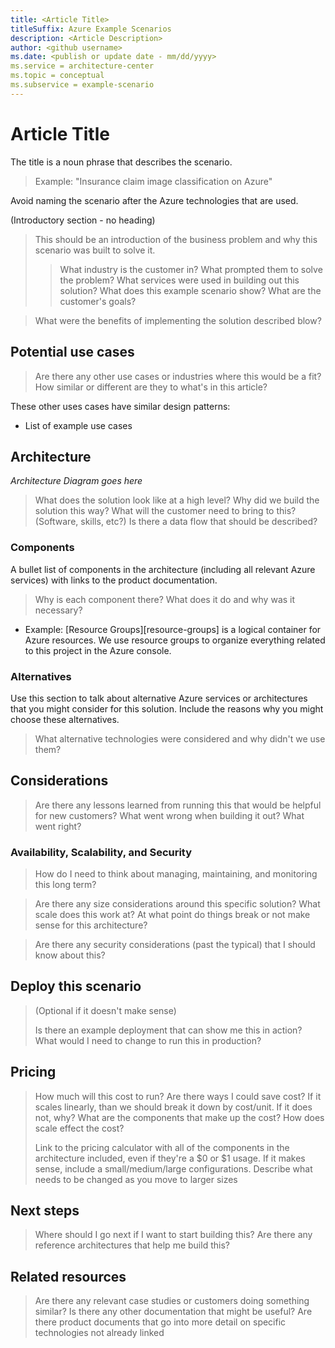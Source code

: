 ```yaml
---
title: <Article Title>
titleSuffix: Azure Example Scenarios
description: <Article Description>
author: <github username>
ms.date: <publish or update date - mm/dd/yyyy>
ms.service = architecture-center
ms.topic = conceptual
ms.subservice = example-scenario
---
```


# Article Title

The title is a noun phrase that describes the scenario.

> Example: "Insurance claim image classification on Azure"

Avoid naming the scenario after the Azure technologies that are used.

(Introductory section - no heading)

> This should be an introduction of the business problem and why this scenario was built to solve it.
>> What industry is the customer in?
>> What prompted them to solve the problem?
>> What services were used in building out this solution?
>> What does this example scenario show? What are the customer's goals?

> What were the benefits of implementing the solution described blow?

## Potential use cases

> Are there any other use cases or industries where this would be a fit?
> How similar or different are they to what's in this article?

These other uses cases have similar design patterns:

- List of example use cases

## Architecture

_Architecture Diagram goes here_

> What does the solution look like at a high level?
> Why did we build the solution this way?
> What will the customer need to bring to this?  (Software, skills, etc?)
> Is there a data flow that should be described?

### Components

A bullet list of components in the architecture (including all relevant Azure services) with links to the product documentation.

> Why is each component there?
> What does it do and why was it necessary?

- Example: [Resource Groups][resource-groups] is a logical container for Azure resources.  We use resource groups to organize everything related to this project in the Azure console.

### Alternatives

Use this section to talk about alternative Azure services or architectures that you might consider for this solution. Include the reasons why you might choose these alternatives.

> What alternative technologies were considered and why didn't we use them?

## Considerations

> Are there any lessons learned from running this that would be helpful for new customers?  What went wrong when building it out?  What went right?

### Availability, Scalability, and Security

> How do I need to think about managing, maintaining, and monitoring this long term?

> Are there any size considerations around this specific solution?
> What scale does this work at?
> At what point do things break or not make sense for this architecture?

> Are there any security considerations (past the typical) that I should know about this?

## Deploy this scenario

> (Optional if it doesn't make sense)
>
> Is there an example deployment that can show me this in action?  What would I need to change to run this in production?

## Pricing

> How much will this cost to run?
> Are there ways I could save cost?
> If it scales linearly, than we should break it down by cost/unit.  If it does not, why?
> What are the components that make up the cost?
> How does scale effect the cost?
>
> Link to the pricing calculator with all of the components in the architecture included, even if they're a $0 or $1 usage.
> If it makes sense, include a small/medium/large configurations.  Describe what needs to be changed as you move to larger sizes

## Next steps

> Where should I go next if I want to start building this?
> Are there any reference architectures that help me build this?

## Related resources

> Are there any relevant case studies or customers doing something similar?
> Is there any other documentation that might be useful?
> Are there product documents that go into more detail on specific technologies not already linked

<!-- links -->

[calculator]: https://azure.com/e/
